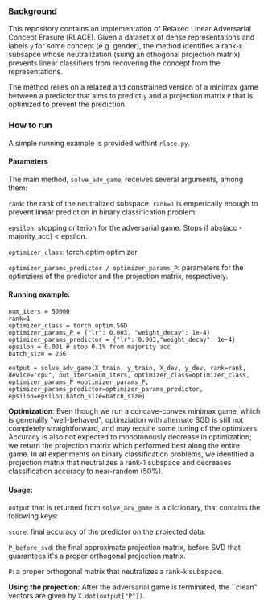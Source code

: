### Background

This repository contains an implementation of Relaxed Linear Adversarial Concept Erasure (RLACE). Given a dataset `X` of dense representations and labels `y` for some concept (e.g. gender), the method identifies a rank-`k` subsapce whose neutralization (suing an othogonal projection matrix) prevents linear classifiers from recovering the concept from the representations. 

The method relies on a relaxed and constrained version of a minimax game between a predictor that aims to predict `y` and a projection matrix `P` that is optimized to prevent the prediction.

### How to run
A simple running example is provided withint `rlace.py`.

#### Parameters
The main method, `solve_adv_game`, receives several arguments, among them:

`rank`: the rank of the neutralized subspace. `rank=1` is emperically enough to prevent linear prediction in binary classification problem.

`epsilon`: stopping criterion for the adversarial game. Stops if abs(acc - majority_acc) < epsilon.

`optimizer_class`: torch.optim optimizer

`optimizer_params_predictor / optimizer_params_P`: parameters for the optimziers of the predictor and the projection matrix, respectively.


#### Running example:

```
num_iters = 50000
rank=1
optimizer_class = torch.optim.SGD
optimizer_params_P = {"lr": 0.003, "weight_decay": 1e-4}
optimizer_params_predictor = {"lr": 0.003,"weight_decay": 1e-4}
epsilon = 0.001 # stop 0.1% from majority acc
batch_size = 256

output = solve_adv_game(X_train, y_train, X_dev, y_dev, rank=rank, device="cpu", out_iters=num_iters, optimizer_class=optimizer_class, optimizer_params_P =optimizer_params_P, optimizer_params_predictor=optimizer_params_predictor, epsilon=epsilon,batch_size=batch_size)
```

**Optimization**: Even though we run a concave-convex minimax game, which is generallly "well-behaved", optimziation with alternate SGD is still not completely straightforward, and may require some tuning of the optimizers. Accuracy is also not expected to monotonously decrease in optimization; we return the projection matrix which performed best along the entire game. In all experiments on binary classification problems, we identified a projection matrix that neutralizes a rank-1 subspace and decreases classification accuracy to near-random (50%).

#### Usage:


`output` that is returned from `solve_adv_game` is a dictionary, that contains the following keys:

`score`: final accuracy of the predictor on the projected data.

`P_before_svd`: the final approximate projection matrix, before SVD that guarantees it's a proper orthogonal projection matrix.

`P`: a proper orthogonal matrix that neutralizes a rank-`k` subspace. 

**Using the projection**: After the adversarial game is terminated, the ``clean" vectors are given by `X.dot(output["P"])`.
